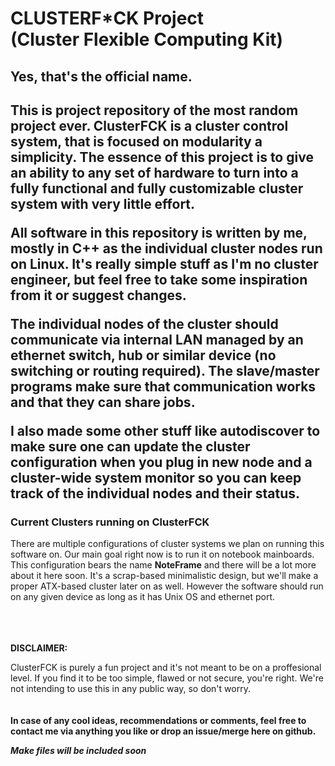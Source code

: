 <h1>CLUSTERF*CK Project <br>
(Cluster Flexible Computing Kit)</h1>
<h2>Yes, that's the official name.<h2>

This is project repository of the most random project ever.
ClusterFCK is a cluster control system, that is focused on modularity a simplicity. The essence of this project is to give an ability to any set of hardware to turn into a fully functional and fully customizable cluster system with very little effort. 

All software in this repository is written by me, mostly in C++ as the individual cluster nodes run on Linux. It's really simple stuff as I'm no cluster engineer, but feel free to take some inspiration from it or suggest changes.

The individual nodes of the cluster should communicate via internal LAN managed by an ethernet switch, hub or similar device (no switching or routing required). The slave/master programs make sure that communication works and that they can share jobs.

I also made some other stuff like autodiscover to make sure one can update the cluster configuration when you plug in new node and a cluster-wide system monitor so you can keep track of the individual nodes and their status.

<h3>Current Clusters running on ClusterFCK</h3>
There are multiple configurations of cluster systems we plan on running this software on. Our main goal right now is to run it on notebook mainboards. This configuration bears the name <b>NoteFrame</b> and there will be a lot more about it here soon. It's a scrap-based minimalistic design, but we'll make a proper ATX-based cluster later on as well. However the software should run on any given device as long as it has Unix OS and ethernet port.
<br>
<br>
<br>
<br>

**DISCLAIMER:**

ClusterFCK is purely a fun project and it's not meant to be on a proffesional level. If you find it to be too simple, flawed or not secure, you're right. We're not intending to use this in any public way, so don't worry. 
<br>
<br>
<br>
**In case of any cool ideas, recommendations or comments, feel free to contact me via anything you like or drop an issue/merge here on github.**


***Make files will be included soon***